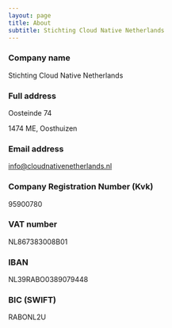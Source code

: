 ```yaml
---
layout: page
title: About
subtitle: Stichting Cloud Native Netherlands
---
```


### Company name
Stichting Cloud Native Netherlands

### Full address
Oosteinde 74

1474 ME, Oosthuizen

### Email address
info@cloudnativenetherlands.nl

### Company Registration Number (Kvk)
95900780

### VAT number 
NL867383008B01

### IBAN
NL39RABO0389079448

### BIC (SWIFT) 
RABONL2U
